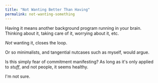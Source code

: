 ```yaml
---
title: "Not Wanting Better Than Having"
permalink: not-wanting-something
---
```


Having it means another background program running in your brain. Thinking about it, taking care of it, worrying about it, etc.

*Not* wanting it, closes the loop.

Or so minimalists, and tangential nutcases such as myself, would argue.

Is this simply fear of commitment manifesting? As long as it's only applied to *stuff*, and not people, it seems healthy.

I'm not sure.
